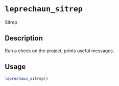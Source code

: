 # `leprechaun_sitrep`

Sitrep


## Description

Run a check on the project, prints useful
 messages.


## Usage

```r
leprechaun_sitrep()
```


